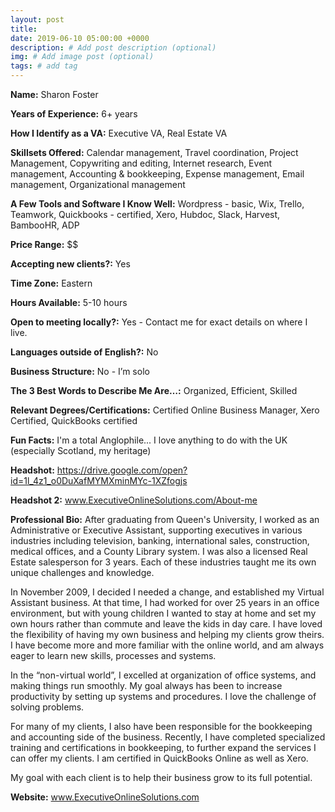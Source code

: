 ```yaml
---
layout: post
title:
date: 2019-06-10 05:00:00 +0000
description: # Add post description (optional)
img: # Add image post (optional)
tags: # add tag
---
```


__Name:__ Sharon Foster

__Years of Experience:__ 6+ years

__How I Identify as a VA:__ Executive VA, Real Estate VA

__Skillsets Offered:__ Calendar management, Travel coordination, Project Management, Copywriting and editing, Internet research, Event management, Accounting & bookkeeping, Expense management, Email management, Organizational management

__A Few Tools and Software I Know Well:__ Wordpress - basic, Wix, Trello, Teamwork, Quickbooks - certified, Xero, Hubdoc, Slack, Harvest, BambooHR, ADP

__Price Range:__ $$

__Accepting new clients?:__ Yes

__Time Zone:__ Eastern

__Hours Available:__ 5-10 hours

__Open to meeting locally?:__ Yes - Contact me for exact details on where I live.

__Languages outside of English?:__ No

__Business Structure:__ No - I’m solo

__The 3 Best Words to Describe Me Are…:__ Organized, Efficient, Skilled

__Relevant Degrees/Certifications:__ Certified Online Business Manager, Xero Certified, QuickBooks certified

__Fun Facts:__ I'm a total Anglophile... I love anything to do with the UK (especially Scotland, my heritage)

__Headshot:__ https://drive.google.com/open?id=1l_4z1_o0DuXafMYMXminMYc-1XZfogjs

__Headshot 2:__ www.ExecutiveOnlineSolutions.com/About-me

__Professional Bio:__ After graduating from Queen's University, I worked as an Administrative or Executive Assistant, supporting executives in various industries including television, banking, international sales, construction, medical offices, and a County Library system. I was also a licensed Real Estate salesperson for 3 years. Each of these industries taught me its own unique challenges and knowledge.

In November 2009, I decided I needed a change, and established my Virtual Assistant business. At that time, I had worked for over 25 years in an office environment, but with young children I wanted to stay at home and set my own hours rather than commute and leave the kids in day care. I have loved the flexibility of having my own business and helping my clients grow theirs. I have become more and more familiar with the online world, and am always eager to learn new skills, processes and systems.

In the “non-virtual world”, I excelled at organization of office systems, and making things run smoothly. My goal always has been to increase productivity by setting up systems and procedures. I love the challenge of solving problems.

For many of my clients, I also have been responsible for the bookkeeping and accounting side of the business. Recently, I have completed specialized training and certifications in bookkeeping, to further expand the services I can offer my clients. I am certified in QuickBooks Online as well as Xero.

My goal with each client is to help their business grow to its full potential.

__Website:__ www.ExecutiveOnlineSolutions.com
